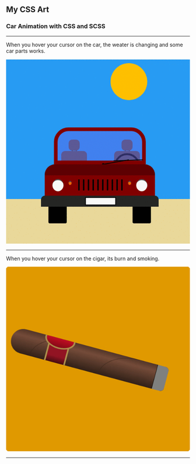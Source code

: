 ## My CSS Art
### Car Animation with CSS and SCSS
---
When you hover your cursor on the car, the weater is changing and some car parts works.

![Car Animation](car.gif)

---

When you hover your cursor on the cigar, its burn and smoking.

![Cigar Animation](cigar.gif)

---

